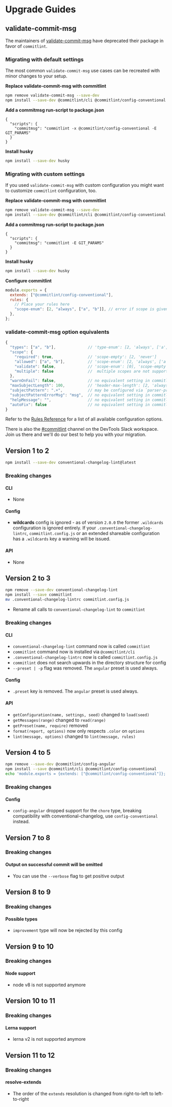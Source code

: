 # Upgrade Guides

## validate-commit-msg

The maintainers of [validate-commit-msg](https://github.com/conventional-changelog-archived-repos/validate-commit-msg) have deprecated their package in favor of `commitlint`.

### Migrating with default settings

The most common `validate-commit-msg` use cases can be recreated with minor changes to your setup.

**Replace validate-commit-msg with commitlint**

```sh
npm remove validate-commit-msg --save-dev
npm install --save-dev @commitlint/cli @commitlint/config-conventional
```

**Add a commitmsg run-script to package.json**

```
{
  "scripts": {
    "commitmsg": "commitlint -x @commitlint/config-conventional -E GIT_PARAMS"
  }
}
```

**Install husky**

```sh
npm install --save-dev husky
```

### Migrating with custom settings

If you used `validate-commit-msg` with custom configuration you might want to customize `commitlint` configuration, too.

**Replace validate-commit-msg with commitlint**

```sh
npm remove validate-commit-msg --save-dev
npm install --save-dev @commitlint/cli @commitlint/config-conventional
```

**Add a commitmsg run-script to package.json**

```
{
  "scripts": {
    "commitmsg": "commitlint -E GIT_PARAMS"
  }
}
```

**Install husky**

```sh
npm install --save-dev husky
```

**Configure commitlint**

```js
module.exports = {
  extends: ["@commitlint/config-conventional"],
  rules: {
    // Place your rules here
    "scope-enum": [2, "always", ["a", "b"]], // error if scope is given but not in provided list
  },
};
```

### validate-commit-msg option equivalents

```js
{
  "types": ["a", "b"],              // 'type-enum': [2, 'always', ['a', 'b']]
  "scope": {
    "required": true,               // 'scope-empty': [2, 'never']
    "allowed": ["a", "b"],          // 'scope-enum': [2, 'always', ['a', 'b']]; specify [0] for allowed: ["*"]
    "validate": false,              // 'scope-enum': [0], 'scope-empty': [0]
    "multiple": false               //  multiple scopes are not supported in commitlint
  },
  "warnOnFail": false,              // no equivalent setting in commitlint
  "maxSubjectLength": 100,          // 'header-max-length': [2, 'always', 100]
  "subjectPattern": ".+",           // may be configured via `parser-preset`, contact us
  "subjectPatternErrorMsg": "msg",  // no equivalent setting in commitlint
  "helpMessage": "",                // no equivalent setting in commitlint
  "autoFix": false                  // no equivalent setting in commitlint
}
```

Refer to the [Rules Reference](/reference/rules) for a list of all available configuration options.

There is also the [#commitlint](https://node-tooling.slack.com/messages/C7M8XJ4RL/) channel on the DevTools Slack workspace. Join us there and we'll do our best to help you with your migration.

## Version 1 to 2

```bash
npm install --save-dev conventional-changelog-lint@latest
```

### Breaking changes

#### CLI

- None

#### Config

- **wildcards** config is ignored - as of version `2.0.0` the former `.wildcards` configuration is ignored entirely. If your `.conventional-changelog-lintrc`, `commitlint.config.js` or an extended shareable configuration has a `.wildcards` key a warning will be issued.

#### API

- None

## Version 2 to 3

```bash
npm remove --save-dev conventional-changelog-lint
npm install --save commitlint
mv .conventional-changelog-lintrc commitlint.config.js
```

- Rename all calls to `conventional-changelog-lint` to `commitlint`

### Breaking changes

#### CLI

- `conventional-changelog-lint` command now is called `commitlint`
- `commitlint` command now is installed via `@commitlint/cli`
- `.conventional-changelog-lintrc` now is called `commitlint.config.js`
- `commitlint` does not search upwards in the directory structure for config
- `--preset | -p` flag was removed. The `angular` preset is used always.

#### Config

- `.preset` key is removed. The `angular` preset is used always.

#### API

- `getConfiguration(name, settings, seed)` changed to `load(seed)`
- `getMessages(range)` changed to `read(range)`
- `getPreset(name, require)` removed
- `format(report, options)` now only respects `.color` on `options`
- `lint(message, options)` changed to `lint(message, rules)`

## Version 4 to 5

```bash
npm remove --save-dev @commitlint/config-angular
npm install --save @commitlint/cli @commitlint/config-conventional
echo 'module.exports = {extends: ["@commitlint/config-conventional"]};';
```

### Breaking changes

#### Config

- `config-angular` dropped support for the `chore` type, breaking compatibility with conventional-changelog,
  use `config-conventional` instead.

## Version 7 to 8

### Breaking changes

#### Output on successful commit will be omitted

- You can use the `--verbose` flag to get positive output

## Version 8 to 9

### Breaking changes

#### Possible types

- `improvement` type will now be rejected by this config

## Version 9 to 10

### Breaking changes

#### Node support

- node v8 is not supported anymore

## Version 10 to 11

### Breaking changes

#### Lerna support

- lerna v2 is not supported anymore

## Version 11 to 12

### Breaking changes

#### resolve-extends

- The order of the `extends` resolution is changed from right-to-left to left-to-right
